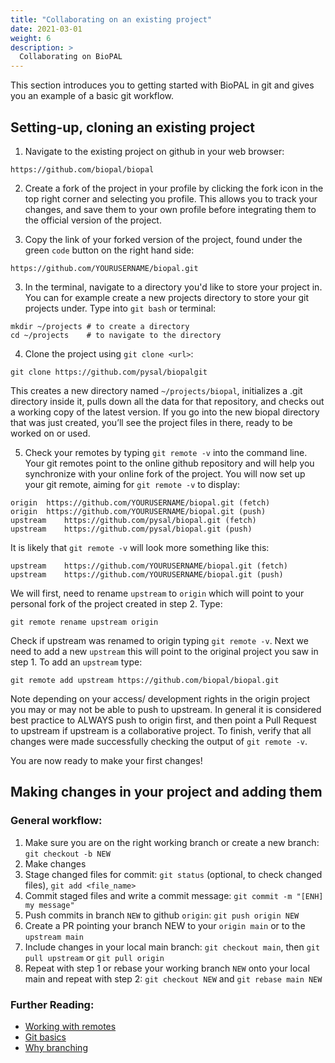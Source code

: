 ```yaml
---
title: "Collaborating on an existing project"
date: 2021-03-01
weight: 6
description: >
  Collaborating on BioPAL
---
```


This section introduces you to getting started with BioPAL in git and gives you an example of a basic git workflow.

## Setting-up, cloning an existing project

1. Navigate to the existing project on github in your web browser:

```
https://github.com/biopal/biopal
```

2. Create a fork of the project in your profile by clicking the fork icon in the top right corner and selecting you profile. This allows you to track your changes, and save them to your own profile before integrating them to the official version of the project.


2. Copy the link of your forked version of the project, found under the green `code` button on the right hand side:

``` 
https://github.com/YOURUSERNAME/biopal.git 
```


3. In the terminal, navigate to a directory you'd like to store your project in. You can for example create a new projects directory to store your git projects under. Type into `git bash` or terminal:

``` 
mkdir ~/projects # to create a directory
cd ~/projects    # to navigate to the directory
```


4. Clone the project using `git clone <url>`:

``` 
git clone https://github.com/pysal/biopalgit
```

This creates a new directory named `~/projects/biopal`, initializes a .git directory inside it, pulls down all the data for that repository, and checks out a working copy of the latest version. If you go into the new biopal directory that was just created, you’ll see the project files in there, ready to be worked on or used.


5. Check your remotes by typing `git remote -v` into the command line. Your git remotes point to the online github repository and will help you synchronize with your online fork of the project. You will now set up your git remote, aiming for `git remote -v` to display:

```
origin	https://github.com/YOURUSERNAME/biopal.git (fetch)
origin	https://github.com/YOURUSERNAME/biopal.git (push)
upstream	https://github.com/pysal/biopal.git (fetch)
upstream	https://github.com/pysal/biopal.git (push)
```

It is likely that `git remote -v` will look more something like this:

```
upstream	https://github.com/YOURUSERNAME/biopal.git (fetch)
upstream	https://github.com/YOURUSERNAME/biopal.git (push)
```

We will first, need to rename `upstream` to `origin` which will point to your personal fork of the project created in step 2. Type:

```
git remote rename upstream origin
```

Check if upstream was renamed to origin typing `git remote -v`. Next we need to add a new `upstream` this will point to the original project you saw in step 1. To add an `upstream` type:

```
git remote add upstream https://github.com/biopal/biopal.git
```

Note depending on your access/ development rights in the origin project you may or may not be able to push to upstream. In general it is considered best practice to ALWAYS push to origin first, and then point a Pull Request to upstream if upstream is a collaborative project. To finish, verify that all changes were made successfully checking the output of `git remote -v`.

You are now ready to make your first changes!



## Making changes in your project and adding them

### General workflow:

1. Make sure you are on the right working branch or create a new branch: `git checkout -b NEW`
2. Make changes
3. Stage changed files for commit: `git status` (optional, to check changed files), `git add <file_name>`
4. Commit staged files and write a commit message: `git commit -m "[ENH] my message"`
5. Push commits in branch `NEW` to github `origin`: `git push origin NEW`
6. Create a PR pointing your branch NEW to your `origin main` or to the `upstream main`
7. Include changes in your local main branch: `git checkout main`, then `git pull upstream` or `git pull origin`
8. Repeat with step 1 or rebase your working branch `NEW` onto your local main and repeat with step 2: `git checkout NEW` and `git rebase main NEW`

### Further Reading:

* [Working with remotes](https://git-scm.com/book/en/v2/Git-Basics-Recording-Changes-to-the-Repository)
* [Git basics](https://git-scm.com/book/en/v2/Git-Basics-Recording-Changes-to-the-Repository)
* [Why branching](https://git-scm.com/book/tr/v2/Git-Branching-Branching-Workflows)